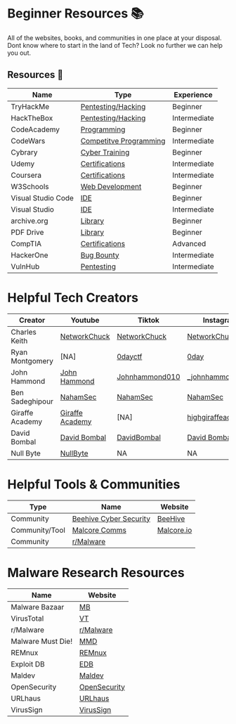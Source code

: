 
# Beginner Resources 📚

All of the websites, books, and communities in one place at your disposal. Dont know where to start in the land of Tech? Look no further we can help you out.


## Resources 🔗


| Name              | Type               | Experience   |
| ----------------- | -------------------|------------- |
| TryHackMe | [Pentesting/Hacking](https://www.tryhackme.com/) | Beginner
| HackTheBox | [Pentesting/Hacking](https://www.hackthebox.com) |Intermediate |
| CodeAcademy | [Programming](https://www.codeacademy.com) | Beginner
| CodeWars | [Competitve Programming](https://www.codewars.com) | Intermediate |
| Cybrary| [Cyber Training](https://www.cybrary.it/) | Beginner |
| Udemy | [Certifications](https://www.cybrary.it/) | Intermediate |
| Coursera | [Certifications](https://www.coursera.org/) | Intermediate |
| W3Schools | [Web Development](https://www.w3schools.com/) | Beginner |
| Visual Studio Code | [IDE](https://code.visualstudio.com/download) | Beginner |
| Visual Studio | [IDE](https://visualstudio.microsoft.com/vs/) | Intermediate |
| archive.org | [Library](https://archive.org/) | Beginner |
| PDF Drive | [Library](https://pdfdrive.webs.nf/) | Beginner |
| CompTIA | [Certifications](https://www.comptia.org/) | Advanced |
| HackerOne | [Bug Bounty](https://www.hackerone.com/for-hackers/how-to-start-hacking) | Intermediate 
| VulnHub | [Pentesting](https://www.vulnhub.com/) | Intermediate

# Helpful Tech Creators
  
| Creator | Youtube | Tiktok | Instagram | Github | Twitter |
|---------|---------|--------|-----------|--------|---------|
|Charles Keith | [NetworkChuck](https://wwww.youtube.com/NetworkChuck) | [NetworkChuck](https://www.tiktok.com/@networkchuck) | [NetworkChuck](https://www.instagram.com/networkchuck/) | [theNetworkChuck](https://github.com/theNetworkChuck) | [NetworkChuck](https://twitter.com/networkchuck)
| Ryan Montgomery | [NA] | [0dayctf](https://www.tiktok.com/@0dayctf) | [0day](https://wwww.instagram.com/0day) | [0dayctf](https://github.com/0dayctf) | [0DayCTF](https://twitter.com/0dayCTF)
| John Hammond | [John Hammond](https://www.youtube.com/channel/UCVeW9qkBjo3zosnqUbG7CFw) | [Johnhammond010](https://www.tiktok.com/@johnhammond010) | [_johnhammond](https://www.instagram.com/_johnhammond) | [JohnHammond](https://github.com/JohnHammond) | [John Hammond](https://twitter.com/_johnhammond?lang=en)
| Ben Sadeghipour | [NahamSec](https://www.youtube.com/c/nahamsec) | [NahamSec](https://www.tiktok.com/@nahamsec) | [NahamSec](https://www.instagram.com/nahamsec) | [NahamSec](https://github.com/nahamsec) | [NahamSec](https://twitter.com/NahamSec)
| Giraffe Academy | [Giraffe Academy](https://www.youtube.com/@GiraffeAcademy) | [NA] | [highgiraffeacademy](https://www.instagram.com/highgiraffeacademy)| [Giraffe Academy](https://github.com/giraffeacademy) | NA |
| David Bombal | [David Bombal](https://www.youtube.com/@davidbombal) | [DavidBombal](https://www.tiktok.com/@davidbombal)| [David Bombal](https://www.instagram.com/davidbombal/) | [David Bombal](https://github.com/davidbombal) | [davidbombal](https://twitter.com/davidbombal?lang=en) |
| Null Byte | [NullByte](https://www.youtube.com/@NullByteWHT) | NA | NA | NA | [nullbyte](twitter.com/nullbyte) |

# Helpful Tools & Communities
| Type | Name | Website |
|------|------|---------|
| Community | [Beehive Cyber Security](https://discord.gg/beehive) | [BeeHive](https://www.beehive.systems/) |
| Community/Tool | [Malcore Comms](https://discord.gg/E6y2gvPZ5m) | [Malcore.io](https://malcore.io/) |
| Community | [r/Malware](https://www.reddit.com/r/Malware/) | |

# Malware Research Resources
| Name | Website |
|------|---------|
| Malware Bazaar | [MB](https://bazaar.abuse.ch/) |
| VirusTotal | [VT](https://www.virustotal.com/gui/home/upload) |
| r/Malware | [r/Malware](https://www.reddit.com/r/Malware/) |
| Malware Must Die! | [MMD](https://blog.malwaremustdie.org/) |
| REMnux | [REMnux](https://remnux.org/) | 
| Exploit DB | [EDB](https://www.exploit-db.com/) |
| Maldev | [Maldev](https://maldevacademy.com/) |
| OpenSecurity | [OpenSecurity](https://opensecuritytraining.info/Learning%20Paths.html) |
| URLhaus | [URLhaus](https://urlhaus.abuse.ch/browse/) |
| VirusSign | [VirusSign](https://www.virussign.com/) |

